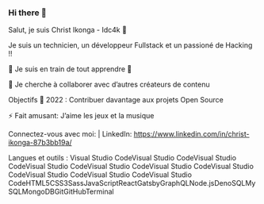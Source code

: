 ### Hi there 👋

Salut, je suis Christ Ikonga - Idc4k 👋


Je suis un technicien, un développeur Fullstack et un passioné de Hacking !!

🌱 Je suis en train de tout apprendre 🤣

👯 Je cherche à collaborer avec d’autres créateurs de contenu

Objectifs 🥅 2022 : Contribuer davantage aux projets Open Source

⚡ Fait amusant: J’aime les jeux et la musique 

Connectez-vous avec moi:
| LinkedIn: https://www.linkedin.com/in/christ-ikonga-87b3bb19a/


Langues et outils :
Visual Studio CodeVisual Studio CodeVisual Studio CodeVisual Studio CodeVisual Studio CodeVisual Studio CodeVisual Studio CodeVisual Studio CodeVisual Studio CodeVisual Studio CodeHTML5CSS3SassJavaScriptReactGatsbyGraphQLNode.jsDenoSQLMySQLMongoDBGitGitHubTerminal




